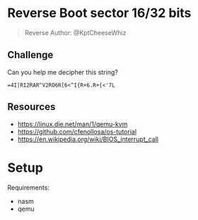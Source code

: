 # Reverse Boot sector 16/32 bits
> Reverse
Author: @KptCheeseWhiz

## Challenge
Can you help me decipher this string?
```
=4I|RI2RAR^V2RO6R[6<^I{R+6.R+{<'7L
```

## Resources
 - https://linux.die.net/man/1/qemu-kvm
 - https://github.com/cfenollosa/os-tutorial
 - https://en.wikipedia.org/wiki/BIOS_interrupt_call
 
# Setup
Requirements:
 - nasm
 - qemu
